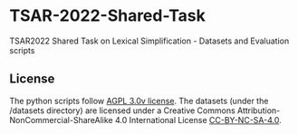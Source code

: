 # TSAR-2022-Shared-Task
TSAR2022 Shared Task on Lexical Simplification - Datasets and Evaluation scripts






## License

The python scripts follow [AGPL 3.0v license](LICENSE).
The datasets (under the /datasets directory) are licensed under a Creative Commons Attribution-NonCommercial-ShareAlike 4.0 International License [CC-BY-NC-SA-4.0](CC-BY-NC-SA-4.0).


